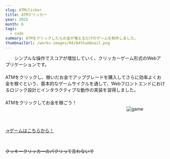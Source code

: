 ```yaml
---
slug: ATMclicker
title: ATMクリッカー
year: 2025
month: 6
tags:
  - code
summary: ATMをクリックしたらお金が増えるだけのゲームを制作しました。
thumbnailUrl: /works-images/04/04thumbnail.png
---
```


　　シンプルな操作でスコアが増加していく、クリッカーゲーム形式のWebアプリケーションです。
　　　　　　　　　　　　　　　　　　　　　　　　　　　　　　　　　　　　　　　　
　　ATMをクリックし、稼いだお金でアップグレードを購入してさらに効率よくお金を稼ぐという、基本的なゲームサイクルを通して、Webフロントエンドにおけるロジック設計とインタラクティブな動作の実装を習得しました。
　　　　　　　　　　　　　　　　　　　　　　　　　　　　　　　　　　　　　　　
ATMをクリックしてお金を稼ごう！
　　　　　　　　　　　　　　　　　　　　　　　　　　　
![game](/works-images/04/04thumbnail.png)

　　　　　　　　　　　　　　

[→ゲームはこちらから！](https://kosora623.github.io/ATM-Clicker/)



       　　　　　　　　　　　　　　　　　　　　　
~~クッキークリッカーのパクリって言わないで~~
